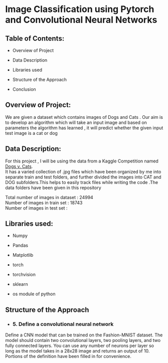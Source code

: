 # Image Classification using Pytorch and Convolutional Neural Networks

## Table of Contents: 
* Overview of Project

* Data Description 
* Libraries used

* Structure of the Approach

* Conclusion



## Overview of Project:

We are given a dataset which contains images of Dogs and Cats . Our aim is to develop an algorithm  which will take an input image and based on parameters the algorithm has learned , it will predict whether the given input test image is a cat or dog

## Data Description:   
For this project , I will be using the data from a Kaggle Competition named <a href='https://www.kaggle.com/c/dogs-vs-cats'>Dogs v. Cats</a>.<br>
It has a varied collection of .jpg files which have been organized by me into separate train and test folders, and further divided the images into CAT and DOG subfolders.This helps to easily track files while writing the code .The data folders have been given in this repository

Total number of images in dataset : 24994<br>
Number of images in train set : 18743<br>
Number of images in test set : 


## Libraries used:
* Numpy

* Pandas
* Matplotlib

* torch
* torchvision<br>
  
* sklearn

* os module of python

## Structure of the Approach

* ### 5. Define a convolutional neural network

<t>Define a CNN model that can be trained on the Fashion-MNIST dataset. The model should contain two convolutional layers, two pooling layers, and two fully connected layers. You can use any number of neurons per layer so long as the model takes in a 28x28 image and returns an output of 10. Portions of the definition have been filled in for convenience.
